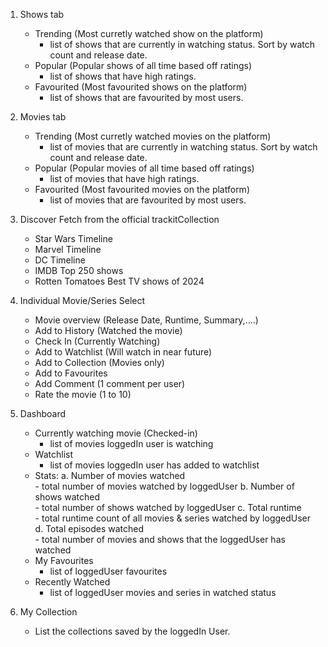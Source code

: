 1. Shows tab
    - Trending (Most curretly watched show on the platform)<br/>
        - list of shows that are currently in watching status. Sort by watch count and release date.
    - Popular (Popular shows of all time based off ratings)<br/>
        - list of shows that have high ratings.
    - Favourited (Most favourited shows on the platform)<br/>
        - list of shows that are favourited by most users.

2. Movies tab
    - Trending (Most curretly watched movies on the platform)<br/>
        - list of movies that are currently in watching status. Sort by watch count and release date.
    - Popular (Popular movies of all time based off ratings)<br/>
        - list of movies that have high ratings.
    - Favourited (Most favourited movies on the platform)<br/>
        - list of movies that are favourited by most users.

3. Discover
    Fetch from the official trackitCollection
    - Star Wars Timeline
    - Marvel Timeline
    - DC Timeline
    - IMDB Top 250 shows
    - Rotten Tomatoes Best TV shows of 2024

4. Individual Movie/Series Select
    - Movie overview (Release Date, Runtime, Summary,....)
    - Add to History (Watched the movie)
    - Check In (Currently Watching)
    - Add to Watchlist (Will watch in near future)
    - Add to Collection (Movies only)
    - Add to Favourites
    - Add Comment (1 comment per user)
    - Rate the movie (1 to 10)

5. Dashboard
    - Currently watching movie (Checked-in)<br/>
        - list of movies loggedIn user is watching
    - Watchlist<br/>
        - list of movies loggedIn user has added to watchlist
    - Stats:
        a. Number of movies watched<br/>
            - total number of movies watched by loggedUser
        b. Number of shows watched<br/>
            - total number of shows watched by loggedUser
        c. Total runtime<br/>
            - total runtime count of all movies & series watched by loggedUser
        d. Total episodes watched<br/>
            - total number of movies and shows that the loggedUser has watched
    - My Favourites<br/>
        - list of loggedUser favourites
    - Recently Watched<br/>
        - list of loggedUser movies and series in watched status

6. My Collection
    - List the collections saved by the loggedIn User.